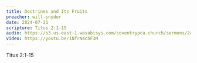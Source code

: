 ```yaml
---
title: Doctrines and Its Fruits
preacher: will-snyder
date: 2024-07-21
scripture: Titus 2:1-15
audio: https://s3.us-east-1.wasabisys.com/coventrypca.church/sermons/24.07.21A%20Doctrines%20and%20Its%20Fruits%20-%20Will%20Snyder.mp3
video: https://youtu.be/1NfrN4chF3M
---
```

Titus 2:1-15